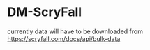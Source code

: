 # DM-ScryFall

currently data will have to be downloaded from https://scryfall.com/docs/api/bulk-data
